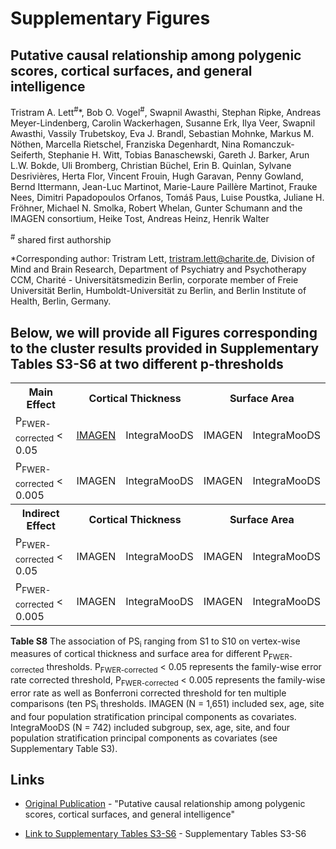 # Supplementary Figures
## Putative causal relationship among polygenic scores, cortical surfaces, and general intelligence
Tristram A. Lett<sup>#</sup>*, Bob O. Vogel<sup>#</sup>, Swapnil Awasthi, Stephan Ripke, Andreas Meyer-Lindenberg, Carolin Wackerhagen, Susanne Erk, Ilya Veer, Swapnil Awasthi, Vassily Trubetskoy,  Eva J. Brandl, Sebastian Mohnke, Markus M. Nöthen, Marcella Rietschel, Franziska Degenhardt, Nina Romanczuk-Seiferth, Stephanie H. Witt, Tobias Banaschewski, Gareth J. Barker, Arun L.W. Bokde, Uli Bromberg, Christian Büchel, Erin B. Quinlan, Sylvane Desrivières, Herta Flor, Vincent Frouin, Hugh Garavan, Penny Gowland, Bernd Ittermann, Jean-Luc Martinot, Marie-Laure Paillère Martinot, Frauke Nees, Dimitri Papadopoulos Orfanos, Tomáš Paus, Luise Poustka, Juliane H. Fröhner, Michael N. Smolka, Robert Whelan, Gunter Schumann and the IMAGEN consortium, Heike Tost, Andreas Heinz, Henrik Walter

<sup>#</sup> shared first authorship

*Corresponding author: Tristram Lett, tristram.lett@charite.de, Division of Mind and Brain Research, Department of Psychiatry and Psychotherapy CCM, Charité - Universitätsmedizin Berlin, corporate member of Freie Universität Berlin, Humboldt-Universität zu Berlin, and Berlin Institute of Health, Berlin, Germany.

## Below, we will provide all Figures corresponding to the cluster results provided in Supplementary Tables S3-S6 at two different p-thresholds



<table>
  <tr>
    <th>Main Effect</th>
    <th colspan="2">Cortical Thickness</th>
    <th colspan="2">Surface Area</th>
  </tr>
  <tr>
    <td>P<sub>FWER-corrected</sub> < 0.05 </td>
    <td><a href="http://htmlpreview.github.io/?https://github.com/bobvogel/g-factor-mediation/blob/master/IMAGEN_MAINEFFECT_CT/ALL_tstat_con1_thickness.html">IMAGEN</a></td>
    <td>IntegraMooDS</td>
    <td>IMAGEN</td>
    <td>IntegraMooDS</td>
  </tr>
  <tr>
    <td>P<sub>FWER-corrected</sub> < 0.005</td>
    <td>IMAGEN</td>
    <td>IntegraMooDS</td>
    <td>IMAGEN</td>
    <td>IntegraMooDS</td>
  </tr>
  <tr>
    <th>Indirect Effect</th>
    <th colspan="2">Cortical Thickness</th>
    <th colspan="2">Surface Area</th>
  </tr>
  <tr>
    <td>P<sub>FWER-corrected</sub> < 0.05</td>
    <td>IMAGEN</td>
    <td>IntegraMooDS</td>
    <td>IMAGEN</td>
    <td>IntegraMooDS</td>
  </tr>
  <tr>
    <td>P<sub>FWER-corrected</sub> < 0.005</td>
    <td>IMAGEN</td>
    <td>IntegraMooDS</td>
    <td>IMAGEN</td>
    <td>IntegraMooDS</td>
  </tr>
</table>

**Table S8** The association of PS<sub>i</sub> ranging from S1 to S10 on vertex-wise measures of cortical thickness and surface area for different  P<sub>FWER-corrected</sub> thresholds. P<sub>FWER-corrected</sub> < 0.05 represents the family-wise error rate corrected threshold, P<sub>FWER-corrected</sub> < 0.005 represents the family-wise error rate as well as Bonferroni corrected threshold for ten multiple comparisons (ten PS<sub>i</sub> thresholds. IMAGEN (N = 1,651) included sex, age, site and four population stratification principal components as covariates. IntegraMooDS (N = 742) included subgroup, sex, age, site, and four population stratification principal components as covariates (see Supplementary Table S3).

## Links

* [Original Publication](http://www.google.com) - "Putative causal relationship among polygenic scores, cortical surfaces, and general intelligence" 

* [Link to Supplementary Tables S3-S6](http://www.google.com) - Supplementary Tables S3-S6

